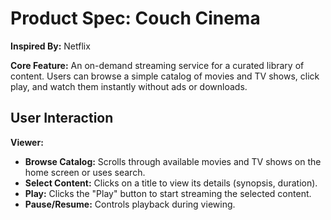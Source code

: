 # Product Spec: Couch Cinema

**Inspired By:** Netflix

**Core Feature:** An on-demand streaming service for a curated library of content. Users can browse a simple catalog of movies and TV shows, click play, and watch them instantly without ads or downloads.

## User Interaction

**Viewer:**
*   **Browse Catalog:** Scrolls through available movies and TV shows on the home screen or uses search.
*   **Select Content:** Clicks on a title to view its details (synopsis, duration).
*   **Play:** Clicks the "Play" button to start streaming the selected content.
*   **Pause/Resume:** Controls playback during viewing.

